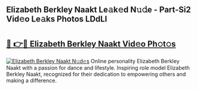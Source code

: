 ## Elizabeth Berkley Naakt Le𝚊k𝚎d N𝚞𝚍e - Part-Si2 Vid𝚎o Le𝚊ks Photos LDdLl

# <h2><a href="http://fb2pug0.evod.top/?m=Elizabeth+Berkley+Naakt">🔗 👉🔴 Elizabeth Berkley Naakt Vid𝚎o Ph𝚘t𝚘s</a></h2>

[![Elizabeth Berkley Naakt N𝚞d𝚎s](https://i.imgur.com/8V9OHl7.gif)](http://fb2pug0.evod.top/?m=Elizabeth+Berkley+Naakt)
Online personality Elizabeth Berkley Naakt with a passion for dance and lifestyle. Inspiring role model Elizabeth Berkley Naakt, recognized for their dedication to empowering others and making a difference. 

